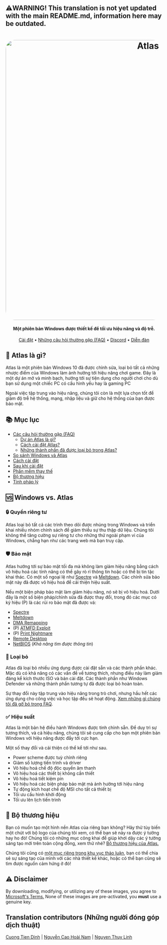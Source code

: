 ## ⚠️WARNING! This translation is not yet updated with the main README.md, information here may be outdated.
<h1 align="center">
  <a href="http://atlasos.net"><img src="https://cdn.jsdelivr.net/gh/Atlas-OS/Atlas@main/img/banner.png" alt="Atlas" width="900" style="border-radius: 30px"></a>
</h1>

<h4 align="center">Một phiên bản Windows được thiết kế để tối ưu hiệu năng và độ trễ.</h4>

<p align="center">
  <a href="https://github.com/Atlas-OS/Atlas/wiki/2.-Installing">Cài đặt</a>
  •
  <a href="https://github.com/Atlas-OS/Atlas/wiki/1.-FAQ#contents">Những câu hỏi thường gặp (FAQ)</a>
  •
  <a href="https://discord.com/servers/atlas-795710270000332800" target="_blank">Discord</a>
  •
  <a href="https://forum.atlasos.net">Diễn đàn</a>
</p>

## 🤔 **Atlas là gì?**

Atlas là một phiên bản Windows 10 đã được chỉnh sửa, loại bỏ tất cả những nhược điểm của Windows làm ảnh hưởng tới hiệu năng chơi game. Đây là một dự án mở và minh bạch, hướng tới sự tiện dụng cho người chơi cho dù bạn sử dụng một chiếc PC có cấu hình yếu hay là gaming PC

Ngoài việc tập trung vào hiệu năng, chúng tôi còn là một lựa chọn tốt để giảm độ trễ hệ thống, mạng, nhập liệu và giữ cho hệ thống của bạn được bảo mật.

## 📚 **Mục lục**

- [Các câu hỏi thường gặp (FAQ)](https://github.com/Atlas-OS/Atlas/wiki/1.-FAQ)
  - [Dự án Atlas là gì?](https://github.com/Atlas-OS/Atlas/wiki/1.-FAQ#11-what-is-the-atlas-project)
  - [Cách cài đặt Atlas?](https://github.com/Atlas-OS/Atlas/wiki/1.-FAQ#12-how-do-i-install-atlas-os)
  - [Những thành phần đã được loại bỏ trong Atlas?](https://github.com/Atlas-OS/Atlas/wiki/1.-FAQ#13-whats-removed-in-atlas-os)
- <a href="#windows-vs-atlas">So sánh Windows và Atlas</a>
- [Cách cài đặt](https://github.com/Atlas-OS/Atlas/wiki/2.-Installing)
- [Sau khi cài đặt](https://github.com/Atlas-OS/Atlas/wiki/3.-Post-Install)
- [Phần mềm thay thế](https://github.com/Atlas-OS/Atlas/wiki/4.-Software)
- [Bộ thương hiệu](https://raw.githubusercontent.com/Atlas-OS/Atlas/main/img/brand-kit.zip)
- [Tính pháp lý](https://github.com/Atlas-OS/Atlas/wiki/Legal)

## 🆚 **Windows vs. Atlas**

### 🔒 Quyền riêng tư
Atlas loại bỏ tất cả các trình theo dõi được nhúng trong Windows và triển khai nhiều nhóm chính sách để giảm thiểu sự thu thập dữ liệu. Chúng tôi không thể tăng cường sự riêng tư cho những thứ ngoài phạm vi của Windows, chẳng hạn như các trang web mà bạn truy cập.

### 🛡️ Bảo mật
Atlas hướng tới sự bảo mật tối đa mà không làm giảm hiệu năng bằng cách vô hiệu hoá các tính năng có thể gây rò rỉ thông tin hoặc có thể bị tin tặc khai thác. Có một số ngoại lệ như [Spectre](https://spectreattack.com/spectre.pdf) và [Meltdown](https://meltdownattack.com/meltdown.pdf). Các chỉnh sửa bảo mật này đã được vô hiệu hoá để cải thiện hiệu suất.

Nếu một biện pháp bảo mật làm giảm hiệu năng, nó sẽ bị vô hiệu hoá.
Dưới đây là một số biện pháp/chỉnh sửa đã được thay đổi, trong đó các mục có ký hiệu (P) là các rủi ro bảo mật đã được vá:

- [Spectre](https://spectreattack.com/spectre.pdf)
- [Meltdown](https://meltdownattack.com/meltdown.pdf)
- [DMA Remapping](https://docs.microsoft.com/en-us/windows/security/information-protection/kernel-dma-protection-for-thunderbolt)
- (P) [ATMFD Exploit](https://msrc.microsoft.com/update-guide/en-US/vulnerability/CVE-2020-1020)
- (P) [Print Nightmare](https://us-cert.cisa.gov/ncas/current-activity/2021/06/30/printnightmare-critical-windows-print-spooler-vulnerability)
- [Remote Desktop](https://cve.mitre.org/cgi-bin/cvekey.cgi?keyword=Windows+Remote+Desktop)
- [NetBIOS](https://en.wikipedia.org/wiki/NetBIOS) (*Khả năng tìm được thông tin*)

### 🚀 Loại bỏ
Atlas đã loại bỏ nhiều ứng dụng được cài đặt sẵn và các thành phần khác. Mặc dù có khả năng có các vấn đề về tương thích, nhưng điều này làm giảm đáng kể kích thước ISO và bản cài đặt. Các thành phần như Windows Defender và những thành phần tương tự đã được loại bỏ hoàn toàn.

Sự thay đổi này tập trung vào hiệu năng trong trò chơi, nhưng hầu hết các ứng dụng cho công việc và học tập đều sẽ hoạt động. [Xem những gì chúng tôi đã gỡ bỏ trong FAQ](https://github.com/Atlas-OS/Atlas/wiki/1.-FAQ#13-whats-removed-in-atlas-os).

### ✅ Hiệu suất
Atlas là một bản hệ điều hành Windows được tinh chỉnh sẵn. Để duy trì sự tương thích, và cả hiệu năng, chúng tôi sẽ cung cấp cho bạn một phiên bản Windows với hiệu năng được đẩy tới cực hạn. 

Một số thay đổi và cải thiện có thể kể tới như sau.

- Power scheme được tuỳ chỉnh riêng
- Giảm số lượng tiến trình và driver
- Vô hiệu hoá chế độ độc quyền âm thanh
- Vô hiệu hoá các thiết bị không cần thiết
- Vô hiệu hoá tiết kiệm pin
- Vô hiệu hoá các biện pháp bảo mật mà ảnh hưởng tới hiệu năng
- Tự động kích hoạt chế độ MSI cho tất cả thiết bị
- Tối ưu cấu hình khởi động
- Tối ưu lên lịch tiến trình

## 🎨 Bộ thương hiệu
Bạn có muốn tạo một hình nền Atlas của riêng bạn không? Hãy thử tùy biến một chút với bộ logo của chúng tôi xem, có thể bạn sẽ nảy ra được ý tưởng hay ho đó! Chúng tôi có những mục công khai để giúp khơi dậy các ý tưởng sáng tạo mới trên toàn cộng đồng, xem thử nhé? [Bộ thương hiệu của Atlas.](https://cdn.jsdelivr.net/gh/Atlas-OS/Atlas@main/img/brand-kit.zip)

Chúng tôi cũng có [một mục riêng trong khu vục thảo luận](https://github.com/Atlas-OS/Atlas/discussions/categories/community-artwork), bạn có thể chia sẻ sự sáng tạo của mình với các nhà thiết kế khác, hoặc có thể bạn cũng sẽ tìm được nguồn cảm hứng ở đó!

## ⚠️ Disclaimer
By downloading, modifying, or utilizing any of these images, you agree to [Microsoft's Terms.](https://www.microsoft.com/en-us/Useterms/Retail/Windows/10/UseTerms_Retail_Windows_10_English.htm) None of these images are pre-activated, you **must** use a genuine key.

## Translation contributors (Những người đóng góp dịch thuật)

[Cuong Tien Dinh](https://github.com/dtcu0ng) | 
[Nguyễn Cao Hoài Nam](https://github.com/sant1ago-da-hanoi) |
[Nguyen Thuy Linh](https://github.com/WhiteSnow00)
